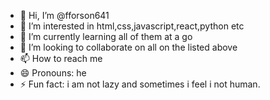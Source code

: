 - 👋 Hi, I’m @fforson641
- 👀 I’m interested in html,css,javascript,react,python etc
- 🌱 I’m currently learning all of them at a go
- 💞️ I’m looking to collaborate on all on the listed above
- 📫 How to reach me 
- 😄 Pronouns: he
- ⚡ Fun fact: i am not lazy and sometimes i feel i not human.

<!---
fforson641/fforson641 is a ✨ special ✨ repository because its `README.md` (this file) appears on your GitHub profile.
You can click the Preview link to take a look at your changes.
--->
